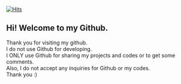[![Hits](https://hits.seeyoufarm.com/api/count/incr/badge.svg?url=https%3A%2F%2Fgithub.com%2Fjuni37&count_bg=%2379C83D&title_bg=%23974343&icon=quarkus.svg&icon_color=%23FFFFFF&title=%EC%B6%94%EC%B2%9C%EC%9D%84+%EB%88%8C%EB%9F%AC%EC%A3%BC%EC%84%B8%EC%9A%94%21&edge_flat=false)](https://hits.seeyoufarm.com)

Hi! Welcome to my Github. 
---
Thank you for visiting my github.    
I do not use Github for developing.   
I ONLY use Github for sharing my projects and codes or to get some comments.    
Also, I do not accept any inquiries for Github or my codes.    
Thank you :)

